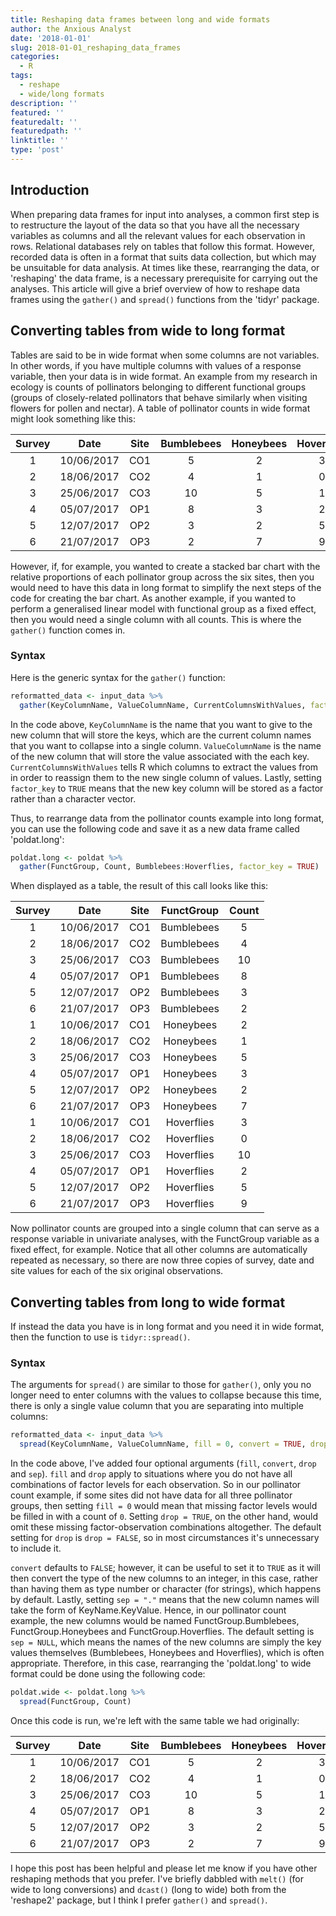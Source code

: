 ```yaml
---
title: Reshaping data frames between long and wide formats
author: the Anxious Analyst
date: '2018-01-01'
slug: 2018-01-01_reshaping_data_frames
categories:
  - R
tags:
  - reshape
  - wide/long formats
description: ''
featured: ''
featuredalt: ''
featuredpath: ''
linktitle: ''
type: 'post'
---
```


## Introduction

When preparing data frames for input into analyses, a common first step is to restructure the layout of the data so that you have all the necessary variables as columns and all the relevant values for each observation in rows. Relational databases rely on tables that follow this format. However, recorded data is often in a format that suits data collection, but which may be unsuitable for data analysis. At times like these, rearranging the data, or 'reshaping' the data frame, is a necessary prerequisite for carrying out the analyses. This article will give a brief overview of how to reshape data frames using the `gather()` and `spread()` functions from the 'tidyr' package.

## Converting tables from wide to long format

Tables are said to be in wide format when some columns are not variables. In other words, if you have multiple columns with values of a response variable, then your data is in wide format. An example from my research in ecology is counts of pollinators belonging to different functional groups (groups of closely-related pollinators that behave similarly when visiting flowers for pollen and nectar). A table of pollinator counts in wide format might look something like this:

[//]: # (This is a comment: For some reason this table doesn't show up properly when I add vertical lines at the end of it.)

|Survey|Date       |Site  | Bumblebees | Honeybees | Hoverflies  
|:----:|:---------:|:----:|:----------:|:---------:|:----------:
|1     |10/06/2017 |CO1   |5           |2          |3           
|2     |18/06/2017 |CO2   |4           |1          |0           
|3     |25/06/2017 |CO3   |10          |5          |1           
|4     |05/07/2017 |OP1   |8           |3          |2           
|5     |12/07/2017 |OP2   |3           |2          |5           
|6     |21/07/2017 |OP3   |2           |7          |9           

However, if, for example, you wanted to create a stacked bar chart with the relative proportions of each pollinator group across the six sites, then you would need to have this data in long format to simplify the next steps of the code for creating the bar chart. As another example, if you wanted to perform a generalised linear model with functional group as a fixed effect, then you would need a single column with all counts. This is where the `gather()` function comes in.

### Syntax

Here is the generic syntax for the `gather()` function:

```r
reformatted_data <- input_data %>%
  gather(KeyColumnName, ValueColumnName, CurrentColumnsWithValues, factor_key = TRUE)
```
In the code above, `KeyColumnName` is the name that you want to give to the new column that will store the keys, which are the current column names that you want to collapse into a single column. `ValueColumnName` is the name of the new column that will store the value associated with the each key. `CurrentColumnsWithValues` tells R which columns to extract the values from in order to reassign them to the new single column of values. Lastly, setting `factor_key` to `TRUE` means that the new key column will be stored as a factor rather than a character vector.

Thus, to rearrange data from the pollinator counts example into long format, you can use the following code and save it as a new data frame called 'poldat.long':
```r
poldat.long <- poldat %>%
  gather(FunctGroup, Count, Bumblebees:Hoverflies, factor_key = TRUE)
```
When displayed as a table, the result of this call looks like this:

|Survey|Date       |Site  |FunctGroup   | Count |
|:----:|:---------:|:----:|:-----------:|:-----:|
|1     |10/06/2017 |CO1   |Bumblebees   |5      |      
|2     |18/06/2017 |CO2   |Bumblebees   |4      |     
|3     |25/06/2017 |CO3   |Bumblebees   |10     |   
|4     |05/07/2017 |OP1   |Bumblebees   |8      |    
|5     |12/07/2017 |OP2   |Bumblebees   |3      |      
|6     |21/07/2017 |OP3   |Bumblebees   |2      |      
|1     |10/06/2017 |CO1   |Honeybees    |2      | 
|2     |18/06/2017 |CO2   |Honeybees    |1      |        
|3     |25/06/2017 |CO3   |Honeybees    |5      |  
|4     |05/07/2017 |OP1   |Honeybees    |3      |        
|5     |12/07/2017 |OP2   |Honeybees    |2      |    
|6     |21/07/2017 |OP3   |Honeybees    |7      |
|1     |10/06/2017 |CO1   |Hoverflies   |3      |     
|2     |18/06/2017 |CO2   |Hoverflies   |0      |   
|3     |25/06/2017 |CO3   |Hoverflies   |10     |    
|4     |05/07/2017 |OP1   |Hoverflies   |2      |     
|5     |12/07/2017 |OP2   |Hoverflies   |5      |        
|6     |21/07/2017 |OP3   |Hoverflies   |9      |    

Now pollinator counts are grouped into a single column that can serve as a response variable in univariate analyses, with the FunctGroup variable as a fixed effect, for example. Notice that all other columns are automatically repeated as necessary, so there are now three copies of survey, date and site values for each of the six original observations.

## Converting tables from long to wide format

If instead the data you have is in long format and you need it in wide format, then the function to use is `tidyr::spread()`. 

### Syntax

The arguments for `spread()` are similar to those for `gather()`, only you no longer need to enter columns with the values to collapse because this time, there is only a single value column that you are separating into multiple columns:
```r
reformatted_data <- input_data %>%
  spread(KeyColumnName, ValueColumnName, fill = 0, convert = TRUE, drop = FALSE, sep = ".")
```
In the code above, I've added four optional arguments (`fill`, `convert`, `drop` and `sep`). `fill` and `drop` apply to situations where you do not have all combinations of factor levels for each observation. So in our pollinator count example, if some sites did not have data for all three pollinator groups, then setting `fill = 0` would mean that missing factor levels would be filled in with a count of `0`. Setting `drop = TRUE`, on the other hand, would omit these missing factor-observation combinations altogether. The default setting for `drop` is `drop = FALSE`, so in most circumstances it's unnecessary to include it. 

`convert` defaults to `FALSE`; however, it can be useful to set it to `TRUE` as it will then convert the type of the new columns to an integer, in this case, rather than having them as type number or character (for strings), which happens by default. Lastly, setting `sep = "."` means that the new column names will take the form of KeyName.KeyValue. Hence, in our pollinator count example, the new columns would be named FunctGroup.Bumblebees, FunctGroup.Honeybees and FunctGroup.Hoverflies. The default setting is `sep = NULL`, which means the names of the new columns are simply the key values themselves (Bumblebees, Honeybees and Hoverflies), which is often appropriate. Therefore, in this case, rearranging the 'poldat.long' to wide format could be done using the following code:
```r
poldat.wide <- poldat.long %>%
  spread(FunctGroup, Count)
```  
Once this code is run, we're left with the same table we had originally:

|Survey|Date       |Site  | Bumblebees | Honeybees | Hoverflies  
|:----:|:---------:|:----:|:----------:|:---------:|:----------:
|1     |10/06/2017 |CO1   |5           |2          |3           
|2     |18/06/2017 |CO2   |4           |1          |0           
|3     |25/06/2017 |CO3   |10          |5          |1           
|4     |05/07/2017 |OP1   |8           |3          |2           
|5     |12/07/2017 |OP2   |3           |2          |5           
|6     |21/07/2017 |OP3   |2           |7          |9     

I hope this post has been helpful and please let me know if you have other reshaping methods that you prefer. I've briefly dabbled with `melt()` (for wide to long conversions) and `dcast()` (long to wide) both from the 'reshape2' package, but I think I prefer `gather()` and `spread()`.